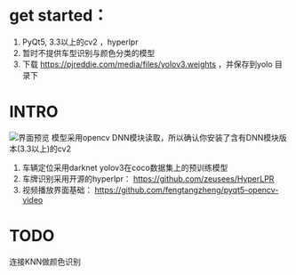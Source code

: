 
# get started：
1. PyQt5, 3.3以上的cv2 ，hyperlpr
2. 暂时不提供车型识别与颜色分类的模型
3. 下载 https://pjreddie.com/media/files/yolov3.weights ，并保存到yolo 目录下

# INTRO
![界面预览](https://github.com/PT123123/Vehicle-recognition-system/blob/master/png/demo.png)
模型采用opencv DNN模块读取，所以确认你安装了含有DNN模块版本(3.3以上)的cv2

1. 车辆定位采用darknet yolov3在coco数据集上的预训练模型
2. 车牌识别采用开源的hyperlpr：
https://github.com/zeusees/HyperLPR
3. 视频播放界面基础：
https://github.com/fengtangzheng/pyqt5-opencv-video

# TODO
连接KNN做颜色识别
